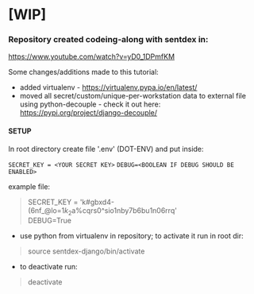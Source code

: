 # [WIP]

### Repository created codeing-along with sentdex in:
https://www.youtube.com/watch?v=yD0_1DPmfKM

Some changes/additions made to this tutorial:
- added virtualenv - https://virtualenv.pypa.io/en/latest/
- moved all secret/custom/unique-per-workstation data to external file using python-decouple - check it out here: https://pypi.org/project/django-decouple/

#### SETUP
In root directory create file '.env' (DOT-ENV) and put inside:

`SECRET_KEY = <YOUR SECRET KEY>`
`DEBUG=<BOOLEAN IF DEBUG SHOULD BE ENABLED>`

example file:

> SECRET_KEY = 'k#gbxd4-(6nf_@lo=1$k_2$a%cqrs0^sio1nby7b6bu1n06rrq'  
> DEBUG=True

- use python from virtualenv in repository; to activate it run in root dir:
> source sentdex-django/bin/activate

- to deactivate run:
> deactivate